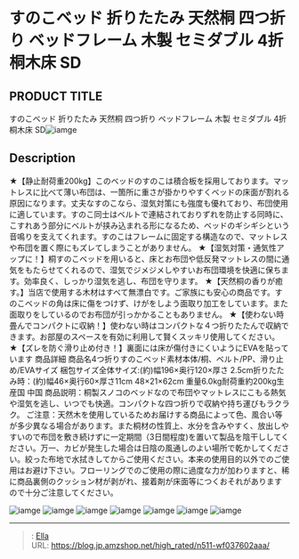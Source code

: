# すのこベッド 折りたたみ 天然桐 四つ折り ベッドフレーム 木製 セミダブル 4折桐木床 SD


## PRODUCT TITLE 

すのこベッド 折りたたみ 天然桐 四つ折り ベッドフレーム 木製 セミダブル 4折桐木床 SD![iamge](https://b2bfiles1.gigab2b.cn/image/wkseller/303/4折桐木床_白底/20191215_2c2fc23c58479033af0efab6c42baf08.jpg)

## Description

★【静止耐荷重200kg】このベッドのすのこは積合板を採用しております。マットレスに比べて薄い布団は、一箇所に重さが掛かりやすくベッドの床面が割れる原因になります。丈夫なすのこなら、湿気対策にも強度も優れており、布団使用に適しています。すのこ同士はベルトで連結されておりずれを防止する同時に、こすれあう部分にベルトが挟み込まれる形になるため、ベッドのギシギシという音鳴りを支えてくれます。すのこはフレームに固定する構造なので、マットレスや布団を置く際にもズレてしまうことがありません。
★【湿気対策・通気性アップに！】桐すのこベッドを用いると、床とお布団や低反発マットレスの間に通気をもたらせてくれるので、湿気でジメジメしやすいお布団環境を快適に保ちます。効率良く、しっかり湿気を逃し、布団を守ります。
★【天然桐の香りが癒す。】当店で使用する木材はすべて無漂白です。ご家族にも安心の商品です。すのこベッドの角は床に傷をつけず、けがをしよう面取り加工をしています。また面取りをしているのでお布団が引っかかることもありません。
★【使わない時畳んでコンパクトに収納！】使わない時はコンパクトな４つ折りたたんで収納できます。お部屋のスペースを有効に利用して賢くスッキリ使用してください。
★【ズレを防ぐ滑り止め付き！】裏面には床が傷付きにくいようにEVAを貼っています
商品詳細 商品名4つ折りすのこベッド素材本体/桐、ベルト/PP、滑り止め/EVAサイズ
梱包サイズ全体サイズ:(約)幅196×奥行120×厚さ 2.5cm折りたたみ時：(約)幅46×奥行60×厚さ11cm 48×21×62cm 重量6.0kg耐荷重約200kg生産国 中国
商品説明：桐製スノコのベッドなので布団やマットレスにこもる熱気や湿気を逃し、いつでも快適。コンパクトな四つ折りで収納や持ち運びもラクラク。
ご注意：天然木を使用しているためお届けする商品によって色、風合い等が多少異なる場合があります。また桐材の性質上、水分を含みやすく、放出しやすいので布団を敷き続けずに一定期間（3日間程度)を置いて製品を陰干ししてください。万一、カビが発生した場合は日陰の風通しのよい場所で乾かしてください。絞った布地で水拭きしてからご使用ください。本来の使用目的以外でのご使用はお避け下さい。フローリングでのご使用の際に過度な力が加わりますと、稀に商品裏側のクッション材が剥がれ、接着剤が床面等につくおそれがありますので十分ご注意してください。


![iamge](https://b2bfiles1.gigab2b.cn/image/wkseller/303/4折桐木床_白底/20191215_bd515e4ee9ffd60a76f381ebf2f33778.jpg)
![iamge](https://b2bfiles1.gigab2b.cn/image/wkseller/303/4折桐木床_白底/20191215_56aa09cfe358ecd724cc6a7819c54cd7.jpg)
![iamge](https://b2bfiles1.gigab2b.cn/image/wkseller/303/4折桐木床_白底/20191215_693e7cb7f0e070ea6d888764d2ac17ef.jpg)
![iamge](https://b2bfiles1.gigab2b.cn/image/wkseller/303/4折桐木床_白底/20191215_6b29b8bf66b709ebb8eed1f99ab13bcc.jpg)
![iamge](https://b2bfiles1.gigab2b.cn/image/wkseller/303/4折桐木床_白底/20191215_b7b44689e78f019455c52aab84288a11.jpg)
![iamge](https://b2bfiles1.gigab2b.cn/image/wkseller/303/4折桐木床_白底/20191215_d6f5babeae6afb9cf31410bc74e78c09.jpg)
![iamge](https://b2bfiles1.gigab2b.cn/image/wkseller/303/4折桐木床_白底/20191215_ea27bdea1600a48a90a35aa4a0569015.jpg)


---

> : [Ella](https://blog.jp.amzshop.net/)  
> URL: https://blog.jp.amzshop.net/high_rated/n511-wf037602aaa/  

